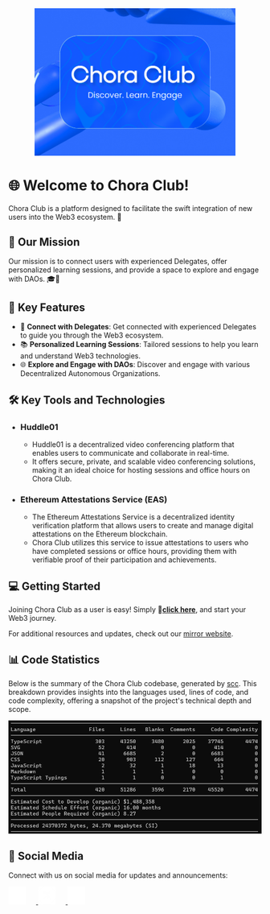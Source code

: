 <div align="center">
  <img  src="https://github.com/ChoraClub/.github/blob/main/images/ChoraClub_Cover.png" alt="Chora Club Logo" width="400">
</div>

# 🌐 Welcome to Chora Club!

Chora Club is a platform designed to facilitate the swift integration of new users into the Web3 ecosystem. 🚀

## 🤝 Our Mission

Our mission is to connect users with experienced Delegates, offer personalized learning sessions, and provide a space to explore and engage with DAOs. 🎓🔗

## 🌱 Key Features

- 🤝 **Connect with Delegates**: Get connected with experienced Delegates to guide you through the Web3 ecosystem.
- 📚 **Personalized Learning Sessions**: Tailored sessions to help you learn and understand Web3 technologies.
- 🌐 **Explore and Engage with DAOs**: Discover and engage with various Decentralized Autonomous Organizations.

## 🛠 Key Tools and Technologies

- ### Huddle01
  - Huddle01 is a decentralized video conferencing platform that enables users to communicate and collaborate in real-time.
  - It offers secure, private, and scalable video conferencing solutions, making it an ideal choice for hosting sessions and office hours on Chora Club.

- ### Ethereum Attestations Service (EAS)
  - The Ethereum Attestations Service is a decentralized identity verification platform that allows users to create and manage digital attestations on the Ethereum blockchain.
  - Chora Club utilizes this service to issue attestations to users who have completed sessions or office hours, providing them with verifiable proof of their participation and achievements.
    
## 💻 Getting Started

Joining Chora Club as a user is easy! Simply **🔗[click here](https://chora.club)**, and start your Web3 journey.

For additional resources and updates, check out our [mirror website](https://mirror.xyz/0x30d644CBf785167D8CaBcB35602959E19D9004Db).

## 📊 Code Statistics

Below is the summary of the Chora Club codebase, generated by [scc](https://github.com/boyter/scc?s=31). This breakdown provides insights into the languages used, lines of code, and code complexity, offering a snapshot of the project's technical depth and scope.

<div align="center">
  <img src="https://github.com/ChoraClub/.github/blob/main/images/ChoraClub_Code_Summary.png?raw=true" alt="Codebase summary generated by SCC" width="600">
</div>

## 📱 Social Media

Connect with us on social media for updates and announcements:

<p align="left">
  <a href="https://discord.gg/mFyeq34cGM" target="_blank" title="Discord">
    <img src="https://github.com/ChoraClub/.github/blob/main/images/discord.png?raw=true" alt="Discord" width="35" height="35" style="margin-right: 20px; cursor: pointer;" />
  </a>
  
  <a href="https://twitter.com/ChoraClub" target="_blank" title="X (Formerly Twitter)">
    <img src="https://github.com/ChoraClub/.github/blob/main/images/x.png?raw=true" alt="Twitter" width="35" height="35" style="margin-right: 20px; cursor: pointer;" />
  </a>
  
  <a href="https://t.me/choraclub" target="_blank" title="Telegram">
    <img src="https://github.com/ChoraClub/.github/blob/main/images/telegram.png?raw=true" alt="Telegram" width="35" height="35" style="margin-right: 20px; cursor: pointer;" />
  </a>
</p>


